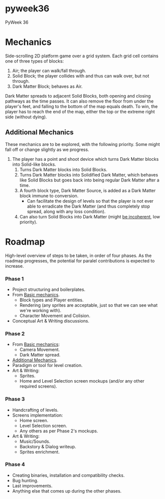 # pyweek36
PyWeek 36



# Mechanics

Side-scrolling 2D platform game over a grid system. Each grid cell contains one of three types of blocks:

1. Air; the player can walk/fall through.
2. Solid Block; the player collides with and thus can walk over, but not through.
3. Dark Matter Block; behaves as Air.

Dark Matter spreads to adjacent Solid Blocks, both opening and closing pathways as the time passes. It can also remove the floor from under the player's feet, and falling to the bottom of the map equals death. To win, the player has to reach the end of the map, either the top or the extreme right side (without dying).

## Additional Mechanics

These mechanics are to be explored, with the following priority. Some might fall off or change slightly as we progress.

1. The player has a point and shoot device which turns Dark Matter blocks into Solid-like blocks.
    1. Turns Dark Matter blocks into Solid Blocks.
    2. Turns Dark Matter blocks into Solidified Dark Matter, which behaves like Solid Blocks but goes back into being regular Dark Matter after a time.
    3. A fourth block type, Dark Matter Source, is added as a Dark Matter block immune to conversion.
        * Can facilitate the design of levels so that the player is not ever able to erradicate the Dark Matter (and thus completely stop spread, along with any loss condition).
    4. Can also turn Solid Blocks into Dark Matter (might [be incoherent](https://github.com/letsbuilda/pyweek36/pull/12/files#r1328208664), low priority).

# Roadmap

High-level overview of steps to be taken, in order of four phases. As the roadmap progresses, the potential for paralel contributions is expected to increase.

### Phase 1
- Project structuring and boilerplates.
- From [Basic mechanics](#mechanics).
    - Block types and Player entities.
    - Rendering (any sprites are acceptable, just so that we can see what we're working with).
    - Character Movement and Colision.
- Conceptual Art & Writing discussions.

### Phase 2
- From [Basic mechanics](#mechanics):
    - Camera Movement.
    - Dark Matter spread.
- [Additional Mechanics](#additional-mechanics).
- Paradigm or tool for level creation.
- Art & Writing:
    - Sprites.
    - Home and Level Selection screen mockups (and/or any other required screens).

### Phase 3
- Handcrafting of levels.
- Screens implementation:
    - Home screen.
    - Level Selection screen.
    - Any others as per Phase 2's mockups.
- Art & Writing:
    - Music/Sounds.
    - Backstory & Dialog writeup.
    - Sprites enrichment.

### Phase 4
- Creating binaries, installation and compatibility checks.
- Bug hunting.
- Last improvements.
- Anything else that comes up during the other phases.
